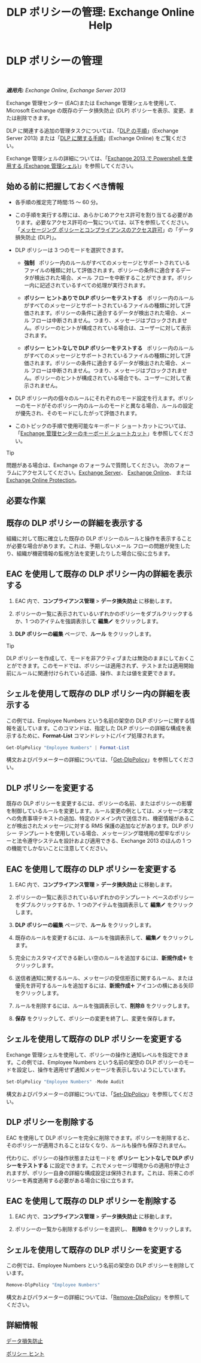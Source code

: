 ﻿---
title: 'DLP ポリシーの管理: Exchange Online Help'
TOCTitle: DLP ポリシーの管理
ms:assetid: ba81fabd-7f7f-4ef7-968f-ce851ada9d70
ms:mtpsurl: https://technet.microsoft.com/ja-jp/library/JJ673559(v=EXCHG.150)
ms:contentKeyID: 49896440
ms.date: 05/22/2018
mtps_version: v=EXCHG.150
ms.translationtype: HT
---

# DLP ポリシーの管理

 

_**適用先:** Exchange Online, Exchange Server 2013_

Exchange 管理センター (EAC)または Exchange 管理シェルを使用して、Microsoft Exchange の既存のデータ損失防止 (DLP) ポリシーを表示、変更、または削除できます。

DLP に関連する追加の管理タスクについては、「[DLP の手順](dlp-procedures-exchange-2013-help.md)」(Exchange Server 2013) または「[DLP に関する手順](https://technet.microsoft.com/ja-jp/library/jj938003\(v=exchg.150\))」(Exchange Online) をご覧ください。

Exchange 管理シェルの詳細については、「[Exchange 2013 で Powershell を使用する (Exchange 管理シェル)](https://technet.microsoft.com/ja-jp/library/bb123778\(v=exchg.150\))」を参照してください。

## 始める前に把握しておくべき情報

  - 各手順の推定完了時間:15 ～ 60 分。

  - この手順を実行する際には、あらかじめアクセス許可を割り当てる必要があります。必要なアクセス許可の一覧については、以下を参照してください。「[メッセージング ポリシーとコンプライアンスのアクセス許可](messaging-policy-and-compliance-permissions-exchange-2013-help.md)」の「データ損失防止 (DLP)」。

  - DLP ポリシーは 3 つのモードを選択できます。
    
      -    <strong>強制</strong>   ポリシー内のルールがすべてのメッセージとサポートされているファイルの種類に対して評価されます。ポリシーの条件に適合するデータが検出された場合、メール フローを中断することができます。ポリシー内に記述されているすべての処理が実行されます。
    
      -    <strong>ポリシー ヒントありで DLP ポリシーをテストする</strong>   ポリシー内のルールがすべてのメッセージとサポートされているファイルの種類に対して評価されます。ポリシーの条件に適合するデータが検出された場合、メール フローは中断されません。つまり、メッセージはブロックされません。ポリシーのヒントが構成されている場合は、ユーザーに対して表示されます。
    
      -    <strong>ポリシー ヒントなしで DLP ポリシーをテストする</strong>   ポリシー内のルールがすべてのメッセージとサポートされているファイルの種類に対して評価されます。ポリシーの条件に適合するデータが検出された場合、メール フローは中断されません。つまり、メッセージはブロックされません。ポリシーのヒントが構成されている場合でも、ユーザーに対して表示されません。

  - DLP ポリシー内の個々のルールにそれぞれのモード設定を行えます。ポリシーのモードがそのポリシー内のルールのモードと異なる場合、ルールの設定が優先され、そのモードにしたがって評価されます。

  - このトピックの手順で使用可能なキーボード ショートカットについては、「[Exchange 管理センターのキーボード ショートカット](keyboard-shortcuts-in-the-exchange-admin-center-exchange-online-protection-help.md)」を参照してください。


> [!TIP]
> 問題がある場合は、Exchange のフォーラムで質問してください。 次のフォーラムにアクセスしてください。<A href="https://go.microsoft.com/fwlink/p/?linkid=60612">Exchange Server</A>、 <A href="https://go.microsoft.com/fwlink/p/?linkid=267542">Exchange Online</A>、 または <A href="https://go.microsoft.com/fwlink/p/?linkid=285351">Exchange Online Protection</A>。



## 必要な作業

## 既存の DLP ポリシーの詳細を表示する

組織に対して既に確立した既存の DLP ポリシーのルールと操作を表示することが必要な場合があります。これは、予期しないメール フローの問題が発生したり、組織が機密情報の監視方法を変更したりした場合に役に立ちます。

## EAC を使用して既存の DLP ポリシー内の詳細を表示する

1.  EAC 内で、**コンプライアンス管理** \> **データ損失防止** に移動します。

2.  ポリシーの一覧に表示されているいずれかのポリシーをダブルクリックするか、1 つのアイテムを強調表示して <strong>編集</strong>![編集アイコン](images/Bb124582.6f53ccb2-1f13-4c02-bea0-30690e6ea71d(EXCHG.150).gif "編集アイコン") をクリックします。

3.  <strong>DLP ポリシーの編集</strong> ページで、<strong>ルール</strong> をクリックします。


> [!TIP]
> DLP ポリシーを作成して、モードを非アクティブまたは無効のままにしておくことができます。このモードでは、ポリシーは適用されず、テストまたは適用開始前にルールに関連付けられている述語、操作、または値を変更できます。



## シェルを使用して既存の DLP ポリシー内の詳細を表示する

この例では、Employee Numbers という名前の架空の DLP ポリシーに関する情報を返しています。このコマンドは、指定した DLP ポリシーの詳細な構成を表示するために、**Format-List** コマンドレットにパイプ処理されます。

```powershell
Get-DlpPolicy "Employee Numbers" | Format-List
```

構文およびパラメーターの詳細については、「[Get-DlpPolicy](https://technet.microsoft.com/ja-jp/library/jj215752\(v=exchg.150\))」を参照してください。

## DLP ポリシーを変更する

既存の DLP ポリシーを変更するには、ポリシーの名前、またはポリシーの影響を制御しているルールを変更します。ルール変更の例としては、メッセージ本文への免責事項テキストの追加、特定のドメイン内で送信され、機密情報があることが検出されたメッセージに対する RMS 保護の追加などがあります。DLP ポリシー テンプレートを使用している場合、メッセージング環境用の堅牢なポリシーと法令遵守システムを設計および適用できる、Exchange 2013 のほんの 1 つの機能でしかないことに注意してください。

## EAC を使用して既存の DLP ポリシーを変更する

1.  EAC 内で、**コンプライアンス管理** \> **データ損失防止** に移動します。

2.  ポリシーの一覧に表示されているいずれかのテンプレート ベースのポリシーをダブルクリックするか、1 つのアイテムを強調表示して <strong>編集</strong>![編集アイコン](images/Bb124582.6f53ccb2-1f13-4c02-bea0-30690e6ea71d(EXCHG.150).gif "編集アイコン") をクリックします。

3.  <strong>DLP ポリシーの編集</strong> ページで、<strong>ルール</strong> をクリックします。

4.  既存のルールを変更するには、ルールを強調表示して、<strong>編集</strong>![編集アイコン](images/Bb124582.6f53ccb2-1f13-4c02-bea0-30690e6ea71d(EXCHG.150).gif "編集アイコン") をクリックします。

5.  完全にカスタマイズできる新しい空のルールを追加するには、<strong>新規作成</strong>![\[追加\] アイコン](images/JJ218640.c1e75329-d6d7-4073-a27d-498590bbb558(EXCHG.150).gif "[追加] アイコン") をクリックします。

6.  送信者通知に関するルール、メッセージの受信拒否に関するルール、または優先を許可するルールを追加するには、<strong>新規作成</strong>![\[追加\] アイコン](images/JJ218640.c1e75329-d6d7-4073-a27d-498590bbb558(EXCHG.150).gif "[追加] アイコン") アイコンの横にある矢印をクリックします。

7.  ルールを削除するには、ルールを強調表示して、<strong>削除</strong>![\[削除\] アイコン](images/JJ651670.14f639f6-61e8-4418-bbfb-0db14de9d2f5(EXCHG.150).gif "[削除] アイコン") をクリックします。

8.  <strong>保存</strong> をクリックして、ポリシーの変更を終了し、変更を保存します。

## シェルを使用して既存の DLP ポリシーを変更する

Exchange 管理シェルを使用して、ポリシーの操作と通知レベルを指定できます。この例では、Employee Numbers という名前の架空の DLP ポリシーのモードを設定し、操作を適用せず通知メッセージを表示しないようにしています。

```powershell
Set-DlpPolicy "Employee Numbers" -Mode Audit
```

構文およびパラメーターの詳細については、「[Set-DlpPolicy](https://technet.microsoft.com/ja-jp/library/jj215778\(v=exchg.150\))」を参照してください。

## DLP ポリシーを削除する

EAC を使用して DLP ポリシーを完全に削除できます。ポリシーを削除すると、そのポリシーが適用されることはなくなり、ルールも操作も保存されません。

代わりに、ポリシーの操作状態またはモードを <strong>ポリシー ヒントなしで DLP ポリシーをテストする</strong> に設定できます。これでメッセージ環境からの適用が停止されますが、ポリシー自身の詳細な構成設定は保持されます。これは、将来このポリシーを再度適用する必要がある場合に役に立ちます。

## EAC を使用して既存の DLP ポリシーを削除する

1.  EAC 内で、**コンプライアンス管理** \> **データ損失防止** に移動します。

2.  ポリシーの一覧から削除するポリシーを選択し、 <strong>削除</strong>![\[削除\] アイコン](images/JJ651670.14f639f6-61e8-4418-bbfb-0db14de9d2f5(EXCHG.150).gif "[削除] アイコン") をクリックします。

## シェルを使用して既存の DLP ポリシーを変更する

この例では、Employee Numbers という名前の架空の DLP ポリシーを削除しています。

```powershell
Remove-DlpPolicy "Employee Numbers"
```

構文およびパラメーターの詳細については、「[Remove-DlpPolicy](https://technet.microsoft.com/ja-jp/library/jj215677\(v=exchg.150\))」を参照してください。

## 詳細情報

[データ損失防止](https://docs.microsoft.com/ja-jp/exchange/security-and-compliance/data-loss-prevention/data-loss-prevention)

[ポリシー ヒント](https://docs.microsoft.com/ja-jp/exchange/security-and-compliance/data-loss-prevention/policy-tips)

